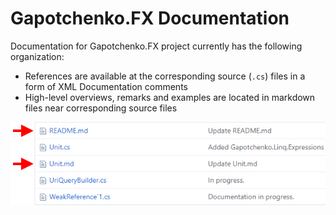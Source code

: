 # Gapotchenko.FX Documentation

Documentation for Gapotchenko.FX project currently has the following organization:
* References are available at the corresponding source (`.cs`) files in a form of XML Documentation comments
* High-level overviews, remarks and examples are located in markdown files near corresponding source files

![](Assets/doc-placement.png)
